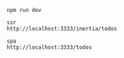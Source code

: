 

```
npm run dev
```

```
ssr
http://localhost:3333/inertia/todos

spa
http://localhost:3333/todos
```
